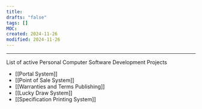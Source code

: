 ```yaml
---
title: 
drafts: "false"
tags: []
MOC: 
created: 2024-11-26
modified: 2024-11-26
---
```


---
List of active Personal Computer Software Development Projects

- [[Portal System]]
- [[Point of Sale System]]
- [[Warranties and Terms Publishing]]
- [[Lucky Draw System]]
- [[Specification Printing System]]

